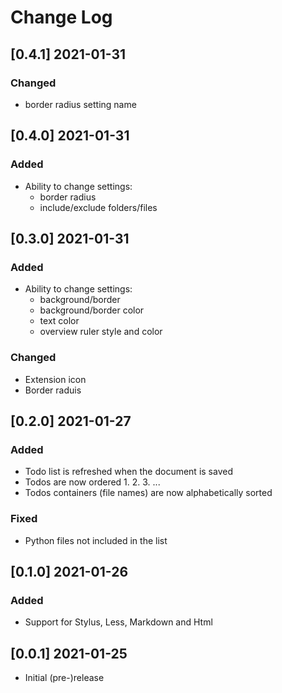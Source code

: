 # Change Log

## [0.4.1] 2021-01-31
### Changed
- border radius setting name

## [0.4.0] 2021-01-31
### Added
- Ability to change settings:
  - border radius
  - include/exclude folders/files

## [0.3.0] 2021-01-31
### Added
- Ability to change settings:
  - background/border
  - background/border color
  - text color
  - overview ruler style and color

### Changed
  - Extension icon
  - Border raduis

## [0.2.0] 2021-01-27
### Added
- Todo list is refreshed when the document is saved
- Todos are now ordered 1. 2. 3. ...
- Todos containers (file names) are now alphabetically sorted

### Fixed
- Python files not included in the list

## [0.1.0] 2021-01-26
### Added
- Support for Stylus, Less, Markdown and Html

## [0.0.1] 2021-01-25
- Initial (pre-)release
